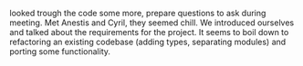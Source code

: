 looked trough the code some more, prepare questions to ask during meeting. Met Anestis and Cyril, they seemed chill. We introduced ourselves and talked about the requirements for the project. It seems to boil down to refactoring an existing codebase (adding types, separating modules) and porting some functionality.